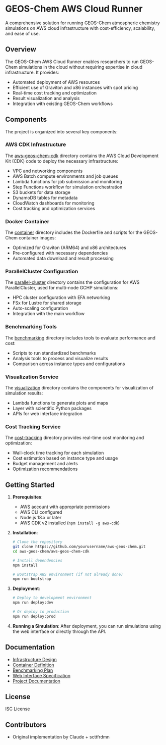 # GEOS-Chem AWS Cloud Runner

A comprehensive solution for running GEOS-Chem atmospheric chemistry simulations on AWS cloud infrastructure with cost-efficiency, scalability, and ease of use.

## Overview

The GEOS-Chem AWS Cloud Runner enables researchers to run GEOS-Chem simulations in the cloud without requiring expertise in cloud infrastructure. It provides:

- Automated deployment of AWS resources
- Efficient use of Graviton and x86 instances with spot pricing
- Real-time cost tracking and optimization
- Result visualization and analysis
- Integration with existing GEOS-Chem workflows

## Components

The project is organized into several key components:

### AWS CDK Infrastructure

The [aws-geos-chem-cdk](./aws-geos-chem-cdk/) directory contains the AWS Cloud Development Kit (CDK) code to deploy the necessary infrastructure:

- VPC and networking components
- AWS Batch compute environments and job queues
- Lambda functions for job submission and monitoring
- Step Functions workflow for simulation orchestration
- S3 buckets for data storage
- DynamoDB tables for metadata
- CloudWatch dashboards for monitoring
- Cost tracking and optimization services

### Docker Container

The [container](./container/) directory includes the Dockerfile and scripts for the GEOS-Chem container images:

- Optimized for Graviton (ARM64) and x86 architectures
- Pre-configured with necessary dependencies
- Automated data download and result processing

### ParallelCluster Configuration

The [parallel-cluster](./parallel-cluster/) directory contains the configuration for AWS ParallelCluster, used for multi-node GCHP simulations:

- HPC cluster configuration with EFA networking
- FSx for Lustre for shared storage
- Auto-scaling configuration
- Integration with the main workflow

### Benchmarking Tools

The [benchmarking](./benchmarking/) directory includes tools to evaluate performance and cost:

- Scripts to run standardized benchmarks
- Analysis tools to process and visualize results
- Comparison across instance types and configurations

### Visualization Service

The [visualization](./visualization/) directory contains the components for visualization of simulation results:

- Lambda functions to generate plots and maps
- Layer with scientific Python packages
- APIs for web interface integration

### Cost Tracking Service

The [cost-tracking](./cost-tracking/) directory provides real-time cost monitoring and optimization:

- Wall-clock time tracking for each simulation
- Cost estimation based on instance type and usage
- Budget management and alerts
- Optimization recommendations

## Getting Started

1. **Prerequisites**:
   - AWS account with appropriate permissions
   - AWS CLI configured
   - Node.js 18.x or later
   - AWS CDK v2 installed (`npm install -g aws-cdk`)

2. **Installation**:
   ```bash
   # Clone the repository
   git clone https://github.com/yourusername/aws-geos-chem.git
   cd aws-geos-chem/aws-geos-chem-cdk
   
   # Install dependencies
   npm install
   
   # Bootstrap AWS environment (if not already done)
   npm run bootstrap
   ```

3. **Deployment**:
   ```bash
   # Deploy to development environment
   npm run deploy:dev
   
   # Or deploy to production
   npm run deploy:prod
   ```

4. **Running a Simulation**:
   After deployment, you can run simulations using the web interface or directly through the API.

## Documentation

- [Infrastructure Design](./infrastructure-design.md)
- [Container Definition](./container-definition.md)
- [Benchmarking Plan](./benchmarking-plan.md)
- [Web Interface Specification](./web-interface-spec.md)
- [Project Documentation](./project-documentation.md)

## License

ISC License

## Contributors

- Original implementation by Claude + scttfrdmn